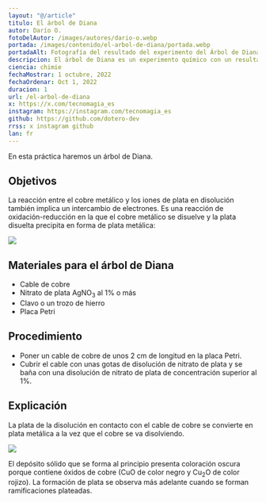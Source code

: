 ```yaml
---
layout: "@/article"
titulo: El árbol de Diana
autor: Darío O.
fotoDelAutor: /images/autores/dario-o.webp
portada: /images/contenido/el-arbol-de-diana/portada.webp
portadaAlt: Fotografía del resultado del experimento del Árbol de Diana.
descripcion: El árbol de Diana es un experimento químico con un resultado espectacular. Descubre cómo hacerlo a través de este artículo.
ciencia: chimie
fechaMostrar: 1 octubre, 2022
fechaOrdenar: Oct 1, 2022
duracion: 1 
url: /el-arbol-de-diana
x: https://x.com/tecnomagia_es
instagram: https://instagram.com/tecnomagia_es
github: https://github.com/dotero-dev
rrss: x instagram github
lan: fr
---
```


En esta práctica haremos un árbol de Diana.

## Objetivos

La reacción entre el cobre metálico y los iones de plata en disolución también implica un intercambio de electrones. Es una reacción de oxidación-reducción en la que el cobre metálico se disuelve y la plata disuelta precipita en forma de plata metálica:

<img src="/images/contenido/el-arbol-de-diana/formula-1.svg" class="bg-principal-white p-3 w-full">

## Materiales para el árbol de Diana

- Cable de cobre
- Nitrato de plata AgNO<sub>3</sub> al 1% o más
- Clavo o un trozo de hierro
- Placa Petri

## Procedimiento

- Poner un cable de cobre de unos 2 cm de longitud en la placa Petri.
- Cubrir el cable con unas gotas de disolución de nitrato de plata y se baña con una disolución de nitrato de plata de concentración superior al 1%.

## Explicación

La plata de la disolución en contacto con el cable de cobre se convierte en plata metálica a la vez que el cobre se va disolviendo.

<img src="/images/contenido/el-arbol-de-diana/formula-2.svg" class="bg-principal-white p-3 w-full">

El depósito sólido que se forma al principio presenta coloración oscura porque contiene óxidos de cobre (CuO de color negro y Cu<sub>2</sub>O de color rojizo). La formación de plata se observa más adelante cuando se forman ramificaciones plateadas.